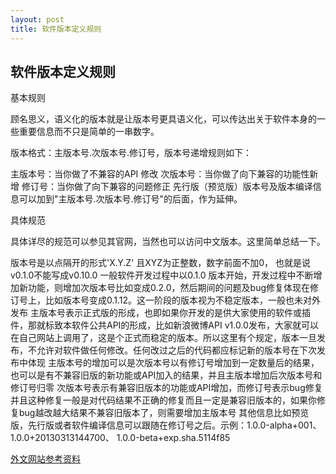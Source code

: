 ```yaml
---
layout: post
title: 软件版本定义规则
---
```


## 软件版本定义规则

基本规则

顾名思义，语义化的版本就是让版本号更具语义化，可以传达出关于软件本身的一些重要信息而不只是简单的一串数字。

版本格式：主版本号.次版本号.修订号，版本号递增规则如下：

主版本号：当你做了不兼容的API 修改
次版本号：当你做了向下兼容的功能性新增
修订号：当你做了向下兼容的问题修正
先行版（预览版）版本号及版本编译信息可以加到"主版本号.次版本号.修订号"的后面，作为延伸。

具体规范

具体详尽的规范可以参见其官网，当然也可以访问中文版本。这里简单总结一下。

版本号是以点隔开的形式'X.Y.Z' 且XYZ为正整数，数字前面不加0， 也就是说v0.1.0不能写成v0.10.0
一般软件开发过程中以0.1.0 版本开始，开发过程中不断增加新功能，则增加次版本号比如变成0.2.0，然后期间的问题及bug修复体现在修订号上，比如版本号变成0.1.12。这一阶段的版本视为不稳定版本，一般也未对外发布
主版本号表示正式版的形成，也即如果你开发的是供大家使用的软件或插件，那就标致本软件公共API的形成，比如新浪微博API v1.0.0发布，大家就可以在自己网站上调用了，这是个正式而稳定的版本。所以这里有个规定，版本一旦发布，不允许对软件做任何修改。任何改过之后的代码都应标记新的版本号在下次发布中体现
主版本号的增加可以是次版本号以有修订号增加到一定数量后的结果，也可以是有不兼容旧版的新功能或API加入的结果，并且主版本增加后次版本号和修订号归零
次版本号表示有兼容旧版本的功能或API增加，而修订号表示bug修复并且这种修复一般是对代码结果不正确的修复而且一定是兼容旧版本的，如果你修复bug越改越大结果不兼容旧版本了，则需要增加主版本号
其他信息比如预览版，先行版或者软件编译信息可以跟随在修订号之后。示例：1.0.0-alpha+001、1.0.0+20130313144700、 1.0.0-beta+exp.sha.5114f85

[外文网站参考资料](http://semver.org/)

